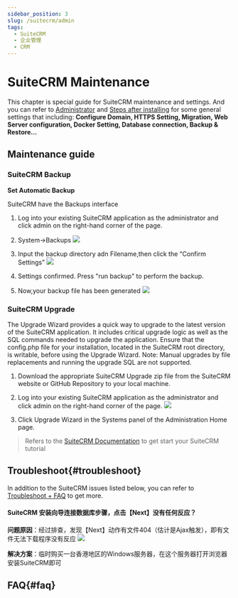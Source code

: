 ```yaml
---
sidebar_position: 3
slug: /suitecrm/admin
tags:
  - SuiteCRM
  - 企业管理
  - CRM
---
```


# SuiteCRM Maintenance

This chapter is special guide for SuiteCRM maintenance and settings. And you can refer to [Administrator](../administrator) and [Steps after installing](../install/setup) for some general settings that including: **Configure Domain, HTTPS Setting, Migration, Web Server configuration, Docker Setting, Database connection, Backup & Restore...**  

## Maintenance guide

### SuiteCRM Backup

**Set Automatic Backup**

SuiteCRM have the Backups interface

1. Log into your existing SuiteCRM application as the administrator and click admin on the right-hand corner of the page.
2. System->Backups
   ![](http://libs.websoft9.com/Websoft9/DocsPicture/en/suitecrm/suitecrm-backupfunction-websoft9.png)

3. Input the backup directory adn Filename,then click the “Confirm Settings”
   ![](http://libs.websoft9.com/Websoft9/DocsPicture/en/suitecrm/suitecrm-backup-websoft9.png)

4. Settings confirmed. Press "run backup" to perform the backup.
5. Now,your backup file has been generated
   ![](http://libs.websoft9.com/Websoft9/DocsPicture/en/suitecrm/suitecrm-backupfiles-websoft9.png)

### SuiteCRM Upgrade

The Upgrade Wizard provides a quick way to upgrade to the latest version of the SuiteCRM application. It includes critical upgrade logic as well as the SQL commands needed to upgrade the application. Ensure that the config.php file for your installation, located in the SuiteCRM root directory, is writable, before using the Upgrade Wizard. Note: Manual upgrades by file replacements and running the upgrade SQL are not supported.

1. Download the appropriate SuiteCRM Upgrade zip file from the SuiteCRM website or GitHub Repository to your local machine.

2. Log into your existing SuiteCRM application as the administrator and click admin on the right-hand corner of the page.
   ![](http://libs.websoft9.com/Websoft9/DocsPicture/en/suitecrm/suitecrm-upgradewz-websoft9.png)

3. Click Upgrade Wizard in the Systems panel of the Administration Home page.


> Refers to the [SuiteCRM Documentation](https://docs.suitecrm.com/) to get start your SuiteCRM tutorial


## Troubleshoot{#troubleshoot}

In addition to the SuiteCRM issues listed below, you can refer to [Troubleshoot + FAQ](../troubleshoot) to get more.  

#### SuiteCRM 安装向导连接数据库步骤，点击【Next】没有任何反应？

**问题原因**：经过排查，发现【Next】动作有文件404（估计是Ajax触发），即有文件无法下载程序没有反应
![](https://libs.websoft9.com/Websoft9/DocsPicture/zh/suitecrm/suitecrm-noresponse-websoft9.png)

**解决方案**：临时购买一台香港地区的Windows服务器，在这个服务器打开浏览器安装SuiteCRM即可


## FAQ{#faq}